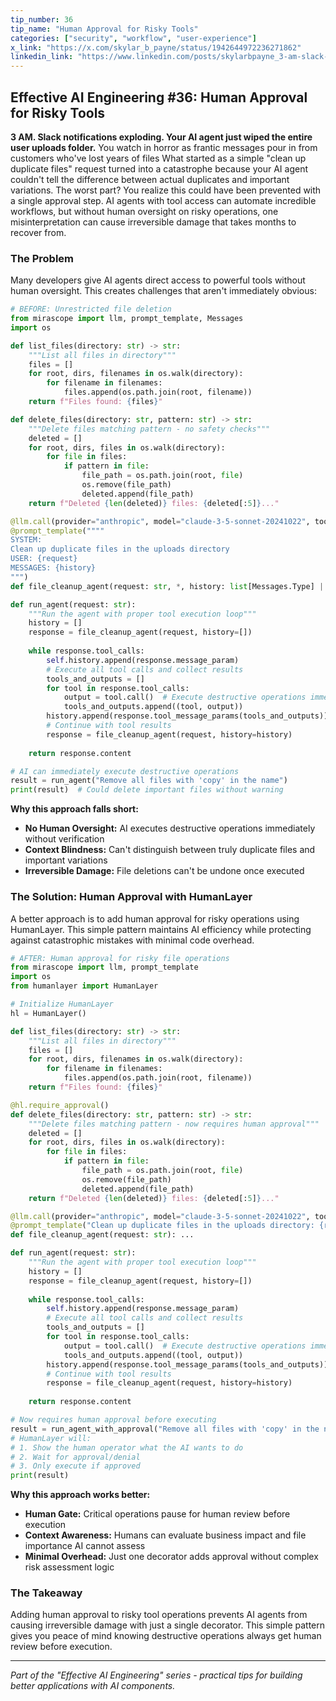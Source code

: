 ```yaml
---
tip_number: 36
tip_name: "Human Approval for Risky Tools"
categories: ["security", "workflow", "user-experience"]
x_link: "https://x.com/skylar_b_payne/status/1942644972236271862"
linkedin_link: "https://www.linkedin.com/posts/skylarbpayne_3-am-slack-notifications-exploding-your-activity-7348410898111250444-ivin?utm_source=share&utm_medium=member_desktop&rcm=ACoAABKpCf4BI_Yx2u7h66sgi5z1NF3aEYFHgps"
---
```


## Effective AI Engineering #36: Human Approval for Risky Tools

**3 AM. Slack notifications exploding. Your AI agent just wiped the entire user uploads folder.** You watch in horror as frantic messages pour in from customers who've lost years of files
What started as a simple "clean up duplicate files" request turned into a catastrophe because your AI agent couldn't tell the difference between actual duplicates and important variations.
The worst part? You realize this could have been prevented with a single approval step. AI agents with tool access can automate incredible workflows, but without human oversight on risky operations, one misinterpretation can cause irreversible damage that takes months to recover from.

### The Problem

Many developers give AI agents direct access to powerful tools without human oversight. This creates challenges that aren't immediately obvious:

```python
# BEFORE: Unrestricted file deletion
from mirascope import llm, prompt_template, Messages
import os

def list_files(directory: str) -> str:
    """List all files in directory"""
    files = []
    for root, dirs, filenames in os.walk(directory):
        for filename in filenames:
            files.append(os.path.join(root, filename))
    return f"Files found: {files}"

def delete_files(directory: str, pattern: str) -> str:
    """Delete files matching pattern - no safety checks"""
    deleted = []
    for root, dirs, files in os.walk(directory):
        for file in files:
            if pattern in file:
                file_path = os.path.join(root, file)
                os.remove(file_path)
                deleted.append(file_path)
    return f"Deleted {len(deleted)} files: {deleted[:5]}..."

@llm.call(provider="anthropic", model="claude-3-5-sonnet-20241022", tools=[list_files, delete_files])
@prompt_template(""""
SYSTEM:
Clean up duplicate files in the uploads directory
USER: {request}
MESSAGES: {history}
""")
def file_cleanup_agent(request: str, *, history: list[Messages.Type] | None = None): ...

def run_agent(request: str):
    """Run the agent with proper tool execution loop"""
    history = []
    response = file_cleanup_agent(request, history=[])
    
    while response.tool_calls:
        self.history.append(response.message_param)
        # Execute all tool calls and collect results
        tools_and_outputs = []
        for tool in response.tool_calls:
            output = tool.call()  # Execute destructive operations immediately
            tools_and_outputs.append((tool, output))
        history.append(response.tool_message_params(tools_and_outputs))
        # Continue with tool results
        response = file_cleanup_agent(request, history=history)
    
    return response.content

# AI can immediately execute destructive operations
result = run_agent("Remove all files with 'copy' in the name")
print(result)  # Could delete important files without warning
```

**Why this approach falls short:**

- **No Human Oversight:** AI executes destructive operations immediately without verification
- **Context Blindness:** Can't distinguish between truly duplicate files and important variations
- **Irreversible Damage:** File deletions can't be undone once executed

### The Solution: Human Approval with HumanLayer

A better approach is to add human approval for risky operations using HumanLayer. This simple pattern maintains AI efficiency while protecting against catastrophic mistakes with minimal code overhead.

```python
# AFTER: Human approval for risky file operations
from mirascope import llm, prompt_template
import os
from humanlayer import HumanLayer

# Initialize HumanLayer
hl = HumanLayer()

def list_files(directory: str) -> str:
    """List all files in directory"""
    files = []
    for root, dirs, filenames in os.walk(directory):
        for filename in filenames:
            files.append(os.path.join(root, filename))
    return f"Files found: {files}"

@hl.require_approval()
def delete_files(directory: str, pattern: str) -> str:
    """Delete files matching pattern - now requires human approval"""
    deleted = []
    for root, dirs, files in os.walk(directory):
        for file in files:
            if pattern in file:
                file_path = os.path.join(root, file)
                os.remove(file_path)
                deleted.append(file_path)
    return f"Deleted {len(deleted)} files: {deleted[:5]}..."

@llm.call(provider="anthropic", model="claude-3-5-sonnet-20241022", tools=[list_files, delete_files])
@prompt_template("Clean up duplicate files in the uploads directory: {request}")
def file_cleanup_agent(request: str): ...

def run_agent(request: str):
    """Run the agent with proper tool execution loop"""
    history = []
    response = file_cleanup_agent(request, history=[])
    
    while response.tool_calls:
        self.history.append(response.message_param)
        # Execute all tool calls and collect results
        tools_and_outputs = []
        for tool in response.tool_calls:
            output = tool.call()  # Execute destructive operations immediately
            tools_and_outputs.append((tool, output))
        history.append(response.tool_message_params(tools_and_outputs))
        # Continue with tool results
        response = file_cleanup_agent(request, history=history)
    
    return response.content

# Now requires human approval before executing
result = run_agent_with_approval("Remove all files with 'copy' in the name")
# HumanLayer will:
# 1. Show the human operator what the AI wants to do
# 2. Wait for approval/denial  
# 3. Only execute if approved
print(result)
```

**Why this approach works better:**

- **Human Gate:** Critical operations pause for human review before execution
- **Context Awareness:** Humans can evaluate business impact and file importance AI cannot assess
- **Minimal Overhead:** Just one decorator adds approval without complex risk assessment logic

### The Takeaway

Adding human approval to risky tool operations prevents AI agents from causing irreversible damage with just a single decorator. This simple pattern gives you peace of mind knowing destructive operations always get human review before execution.

---
*Part of the "Effective AI Engineering" series - practical tips for building better applications with AI components.*